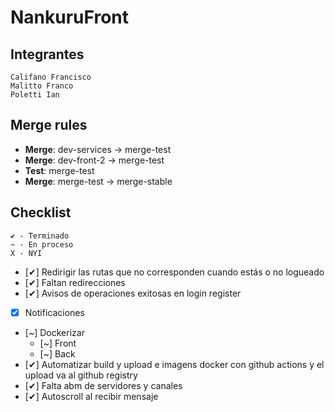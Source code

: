 # NankuruFront

## Integrantes
```
Califano Francisco 
Malitto Franco     
Poletti Ian        
```
## Merge rules
- **Merge**: dev-services -> merge-test
- **Merge**: dev-front-2  -> merge-test
- **Test**: merge-test
- **Merge**: merge-test -> merge-stable

## Checklist
```
✔ - Terminado 
~ - En proceso
X - NYI
```
- [✔] Redirigir las rutas que no corresponden cuando estás o no logueado
- [✔] Faltan redirecciones
- [✔] Avisos de operaciones exitosas en login register
- [X] Notificaciones
- [~] Dockerizar 
    - [~] Front
    - [~] Back
- [✔] Automatizar build y upload e imagens docker con github actions y el upload va al github registry
- [✔] Falta abm de servidores y canales
- [✔] Autoscroll al recibir mensaje



